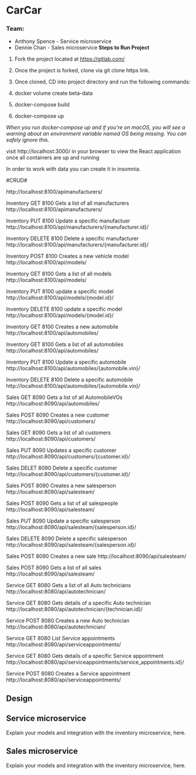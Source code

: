 # CarCar

### Team:

* Anthony Spence - Service microservice
* Dennie Chan - Sales microservice
**Steps to Run Project**
1. Fork the project located at https://gitlab.com/

1. Once the project is forked, clone via git clone https link.

1. Once cloned, CD into project directory and run the following commands:

1. docker volume create beta-data

1. docker-compose build

1. docker-compose up

*When you run docker-compose up and if you're on macOS, you will see a warning about an environment variable named OS being missing. You can safely ignore this.*

visit http://localhost:3000/ in your browser to view the React application once all containers are up and running

In order to work with data you can create it in insomnia.

#CRUD#







http://localhost:8100/apimanufacturers/


Inventory
GET
8100
Gets a list of all manufacturers
http://localhost:8100/apimanufacturers/


Inventory
PUT
8100
Update a specific manufactuer
http://localhost:8100/api/manufacturers/{manufacturer.id}/


Inventory
DELETE
8100
Delete a specific manufacturer
http://localhost:8100/api/manufacturers/{manufacturer.id}/


Inventory
POST
8100
Creates a new vehicle model
http://localhost:8100/api/models/


Inventory
GET
8100
Gets a list of all models
http://localhost:8100/api/models/


Inventory
PUT
8100
update a specific model
http://localhost:8100/api/models/{model.id}/


Inventory
DELETE
8100
update a specific model
http://localhost:8100/api/models/{model.id}/


Inventory
GET
8100
Creates a new automobile
http://localhost:8100/api/automobiles/


Inventory
GET
8100
Gets a list of all automobiles
http://localhost:8100/api/automobiles/


Inventory
PUT
8100
Update a specific automobile
http://localhost:8100/api/automobiles/{automobile.vin}/


Inventory
DELETE
8100
Delete a specific automobile
http://localhost:8100/api/automobiles/{automobile.vin}/


Sales
GET
8090
Gets a list of all AutomobileVOs
http://localhost:8090/api/automobiles/


Sales
POST
8090
Creates a new customer
http://localhost:8090/api/customers/


Sales
GET
8090
Gets a list of all customers
http://localhost:8090/api/customers/


Sales
PUT
8090
Updates a specific customer
http://localhost:8090/api/customers/{customer.id}/


Sales
DELET
8090
Delete a specific customer
http://localhost:8090/api/customers/{customer.id}/


Sales
POST
8090
Creates a new salesperson
http://localhost:8090/api/salesteam/


Sales
POST
8090
Gets a list of all salespeople
http://localhost:8090/api/salesteam/


Sales
PUT
8090
Update a specific salesperson
http://localhost:8090/api/salesteam/{salesperson.id}/


Sales
DELETE
8090
Delete a specific salesperson
http://localhost:8090/api/salesteam/{salesperson.id}/


Sales
POST
8090
Creates a new sale
http://localhost:8090/api/salesteam/


Sales
POST
8090
Gets a list of all sales
http://localhost:8090/api/salesteam/


Service
GET
8080
Gets a list of all Auto technicians
http://localhost:8080/api/autotechnician/


Service
GET
8080
Gets details of a specific Auto technician
http://localhost:8080/api/autotechnician/{technician.id}/


Service
POST
8080
Creates a new Auto technician
http://localhost:8080/api/autotechnician/


Service
GET
8080
List Service appointments
http://localhost:8080/api/serviceappointments/


Service
GET
8080
Gets details of a specific Service appointment
http://localhost:8080/api/serviceappointments/service_appointments.id}/


Service
POST
8080
Creates a Service appointment
http://localhost:8080/api/serviceappointments/


## Design

## Service microservice

Explain your models and integration with the inventory
microservice, here.

## Sales microservice

Explain your models and integration with the inventory
microservice, here.
